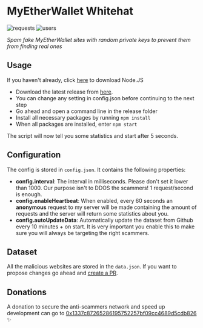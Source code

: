 # MyEtherWallet Whitehat
![requests](https://img.shields.io/badge/requests-500k-brightgreen.svg?style=flat-square) ![users](https://img.shields.io/badge/users-6-blue.svg?style=flat-square)

*Spam fake MyEtherWallet sites with random private keys to prevent them from finding real ones*

## Usage

If you haven't already, click [here](https://nodejs.org/en/download/) to download Node.JS

- Download the latest release from [here](https://github.com/MrLuit/MyEtherWalletWhitehat/archive/master.zip).
- You can change any setting in config.json before continuing to the next step
- Go ahead and open a command line in the release folder
- Install all necessary packages by running ```npm install```
- When all packages are installed, enter ```npm start```
 
The script will now tell you some statistics and start after 5 seconds.

## Configuration

The config is stored in ```config.json```. It contains the following properties:
- **config.interval**: The interval in milliseconds. Please don't set it lower than 1000. Our purpose isn't to DDOS the scammers! 1 request/second is enough.
- **config.enableHeartbeat**: When enabled, every 60 seconds an **anonymous** request to my server will be made containing the amount of requests and the server will return some statistics about you.
- **config.autoUpdateData**: Automatically update the dataset from Github every 10 minutes + on start. It is very important you enable this to make sure you will always be targeting the right scammers.

## Dataset

All the malicious websites are stored in the ```data.json```. If you want to propose changes go ahead and [create a PR](https://github.com/MrLuit/MyEtherWalletWhitehat/compare).

## Donations

A donation to secure the anti-scammers network and speed up development can go to [0x1337c87265286195752257bf09cc4689d5cdb826](https://etherscan.io/address/0x1337c87265286195752257bf09cc4689d5cdb826) :sparkles:
